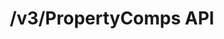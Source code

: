 ---
title: /v3/PropertyComps API
excerpt: Customize your comps model
api:
  file: property-apis.json
  operationId: v3-comps-response-object
deprecated: false
hidden: false
metadata:
  title: ''
  description: ''
  robots: index
next:
  description: ''
---